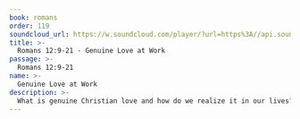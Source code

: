 ```yaml
---
book: romans
order: 119
soundcloud_url: https://w.soundcloud.com/player/?url=https%3A//api.soundcloud.com/tracks/
title: >-
  Romans 12:9-21 - Genuine Love at Work
passage: >-
  Romans 12:9-21
name: >-
  Genuine Love at Work
description: >-
  What is genuine Christian love and how do we realize it in our lives? Discover ways to put love to work in the church and in the world.
---
```


